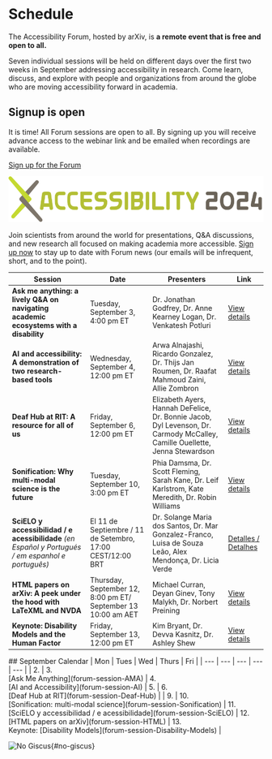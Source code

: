# Schedule

The Accessibility Forum, hosted by arXiv, is **a remote event that is free and open to all.**

Seven individual sessions will be held on different days over the first two weeks in September addressing accessibility in research. Come learn, discuss, and explore with people and organizations from around the globe who are moving accessibility forward in academia.

<div class="highlight">
  <h2>Signup is open</h2>
  <p>It is time! All Forum sessions are open to all. By signing up you will receive advance access to the webinar link and be emailed when recordings are available.</p>

  <a href="https://cornell.ca1.qualtrics.com/jfe/form/SV_eEZ1d27LF2fVM7Y" target="_blank" class="button-reg">Sign up for the Forum</a>

  <img src="../assets/forum-logotype-with-logo.svg" role="presentation" alt="arxiv forum logotype saying accessibility 2024" class="mkd-img-right">
  <div style="clear:both;"></div>
</div>

Join scientists from around the world for presentations, Q&A discussions, and new research all focused on making academia more accessible. <a href="https://cornell.ca1.qualtrics.com/jfe/form/SV_eEZ1d27LF2fVM7Y" target="_blank">Sign up now</a> to stay up to date with Forum news (our emails will be infrequent, short, and to the point).

| Session | Date | Presenters | Link |
| --- | --- | --- | --- |
| **Ask me anything: a lively Q&A on navigating academic ecosystems with a disability** | Tuesday, September 3, 4:00 pm ET | Dr. Jonathan Godfrey, Dr. Anne Kearney Logan, Dr. Venkatesh Potluri | <a href="forum-session-AMA">View details</a> |
| **AI and accessibility: A demonstration of two research-based tools** | Wednesday, September 4, 12:00 pm ET | Arwa Alnajashi, Ricardo Gonzalez, Dr. Thijs Jan Roumen, Dr. Raafat Mahmoud Zaini, Allie Zombron | <a href="forum-session-AI">View details</a> |
| **Deaf Hub at RIT: A resource for all of us** | Friday, September 6, 12:00 pm ET | Elizabeth Ayers, Hannah DeFelice, Dr. Bonnie Jacob, Dyl Levenson, Dr. Carmody McCalley,  Camille Ouellette, Jenna Stewardson | <a href="forum-session-Deaf-Hub">View details</a> |
| **Sonification: Why multi-modal science is the future** | Tuesday, September 10, 3:00 pm ET | Phia Damsma, Dr. Scott Fleming, Sarah Kane, Dr. Leif Karlstrom, Kate Meredith, Dr. Robin Williams | <a href="forum-session-Sonification">View details</a> |
| **SciELO y accessibilidad / e acessibilidade** *(en Español y Portugués / em espanhol e português)* | El 11 de Septiembre / 11 de Setembro, 17:00 CEST/12:00 BRT| Dr. Solange Maria dos Santos, Dr. Mar Gonzalez-Franco, Luisa de Souza Leão, Alex Mendonça, Dr. Licia Verde | <a href="forum-session-SciELO">Detalles / Detalhes</a> |
| **HTML papers on arXiv: A peek under the hood with LaTeXML and NVDA** | Thursday, September 12, 8:00 pm ET/ September 13 10:00 am AET | Michael Curran, Deyan Ginev, Tony Malykh, Dr. Norbert Preining | <a href="forum-session-HTML">View details</a> |
| **Keynote: Disability Models and the Human Factor**  | Friday, September 13, 12:00 pm ET | Kim Bryant, Dr. Devva Kasnitz, Dr. Ashley Shew | <a href="forum-session-Social-Model">View details</a> |

<div class="calendar" markdown="1">
## September Calendar
| Mon | Tues | Wed | Thurs | Fri |
| --- | --- | --- | --- | --- |
| 2.  |  3.<br>[Ask Me Anything](forum-session-AMA) | 4. <br>[AI and Accessibility](forum-session-AI) | 5. | 6.<br>[Deaf Hub at RIT](forum-session-Deaf-Hub)  |
| 9.  | 10.<br> [Sonification: multi-modal science](forum-session-Sonification) | 11.<br>[SciELO y accessibilidad / e acessibilidade](forum-session-SciELO)  | 12. <br>[HTML papers on arXiv](forum-session-HTML)  |  13.<br>Keynote: [Disability Models](forum-session-Disability-Models) |
</div>



![No Giscus](){#no-giscus}
